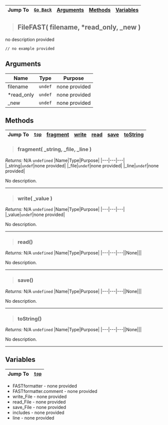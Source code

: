 |Jump To|[`Go Back`](Database-Index)|[Arguments](#arguments)|[Methods](#methods)|[Variables](#variables)|
|---|---|---|---|---|
>## FileFAST( filename, *read_only, _new )
no description provided
```GML
// no example provided
```
## Arguments
|Name|Type|Purpose|
|---|---|---|
|filename|`undef`|none provided|
|*read_only|`undef`|none provided|
|_new|`undef`|none provided|

## Methods
|Jump To|[`top`](#)|[**fragment**](#fragment-_string-_file-_line-)|[**write**](#write-_value-)|[**read**](#read)|[**save**](#save)|[**toString**](#toString)|
|---|---|---|---|---|---|---|
> ### fragment( _string, _file, _line )
*Returns:* N/A `undefined`
|Name|Type|Purpose|
|---|---|---|
|_string|`undef`|none provided|
|_file|`undef`|none provided|
|_line|`undef`|none provided|

No description.
***
> ### write( _value )
*Returns:* N/A `undefined`
|Name|Type|Purpose|
|---|---|---|
|_value|`undef`|none provided|

No description.
***
> ### read()
*Returns:* N/A `undefined`
|Name|Type|Purpose|
|---|---|---||None|||

No description.
***
> ### save()
*Returns:* N/A `undefined`
|Name|Type|Purpose|
|---|---|---||None|||

No description.
***
> ### toString()
*Returns:* N/A `undefined`
|Name|Type|Purpose|
|---|---|---||None|||

No description.
***

## Variables
|Jump To|[`top`](#)|
|---|---|
* FASTformatter - none provided
* FASTformatter.comment - none provided
* write_File - none provided
* read_File - none provided
* save_File - none provided
* includes - none provided
* line - none provided
